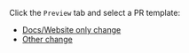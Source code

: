 Click the `Preview` tab and select a PR template:

- [Docs/Website only change](?expand=1&template=docs_website_pr.md&assignees=deanwampler&reviewers=deanwampler&title=Docs&labels=documentation)
- [Other change](?expand=1&template=general_code_pr.md&assignees=deanwampler&reviewers=deanwampler)

[//]: # (Dumb that we have to do this hack, see https://github.com/orgs/community/discussions/4620 for progress on github fixing this)
